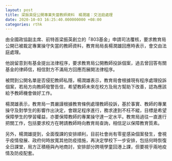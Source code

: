 ```yaml
---
layout: post
title: 梁振英促公開專業失當教師資料　楊潤雄︰交法庭處理
date: 2020-10-03 16:25:40.000000000 +08:00
categories: rthk
---
```


由全國政協副主席、前特首梁振英創立的「803基金」申請司法覆核，要求教育局公開已被裁定專業操守失當的教師資料，教育局局長楊潤雄回應時表示，會交由法庭處理。

他說留意到有基金提出法律程序，要求教育局公開教師投訴個案，過去曾回答有關基金的律師信，相信對方不滿局方回應而展開法律程序。

被問到公開名單是否侵犯教師私隱，楊潤雄表示，教育局會根據現有程序處理投訴個案，若局方向教師發警告信，希望教師未來在校方及局方幫助下改善，認為應該給予教師機會做好工作。

楊潤雄表示，教育局一貫嚴謹根據教育條例處理教師投訴，基於事實、教師的專業操守及對學生的影響作出決定，會跟足程序進行，務求達到不枉不縱，目標是希望保障學生的學習權益，亦要保障教師的專業操守達一定水平。教育局過往一直進行把關工作，包括要求校方在聘請教師時向教育局查詢，相信足以保障教育質素。

另外，楊潤雄提到，全面復課的安排順利，目前社會尚有零星感染個案發生，會視乎疫情發展、政府何時放寬其他防疫措施，再決定學校下一步安排，包括何時恢復全日課堂，局方正積極與內地商討，安排部分跨境學童回港上課，但要視乎兩地疫情及防疫配套。
